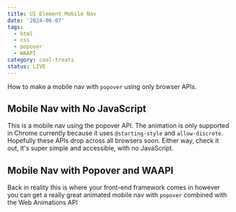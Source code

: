 ```yaml
---
title: UI Element Mobile Nav
date: '2024-06-07'
tags:
  - html
  - css
  - popover
  - WAAPI
category: cool-treats
status: LIVE
---
```

<script>
	import NoJS from '$/demos/mobile-nav/NoJS.demo'
	import WAAPI from '$/demos/mobile-nav/WAAPI.demo'
</script>

How to make a mobile nav with `popover` using only browser APIs.

<!-- excerpt -->

## Mobile Nav with No JavaScript

This is a mobile nav using the popover API. The animation is only supported in Chrome currently because it uses `@starting-style` and `allow-discrete`. Hopefully these APIs drop across all browsers soon. Either way, check it out, it's super simple and accessible, with no JavaScript.

<NoJS />

## Mobile Nav with Popover and WAAPI

Back in reality this is where your front-end framework comes in however you can get a really great animated mobile nav with `popover` combined with the Web Animations API

<WAAPI />